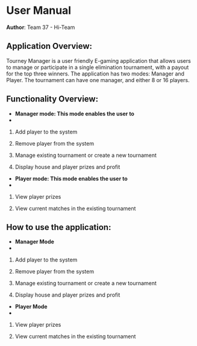
# User Manual

**Author**: Team 37 - Hi-Team

## Application Overview:

Tourney Manager is a user friendly E-gaming application that allows users to manage or participate in a single elimination tournament, with a payout for the top three winners. The application has two modes: Manager and Player. The tournament can have one manager, and either 8 or 16 players.

## Functionality Overview:

- **Manager mode: This mode enables the user to**
- 
1)	Add player to the system

2)	Remove player from the system

3)	Manage existing tournament or create a new tournament

4)	Display house and player prizes and profit

- **Player mode: This mode enables the user to**
- 
1)	View player prizes

2)	View current matches in the existing tournament

## How to use the application:

- **Manager Mode**
- 
1)	Add player to the system

2)	Remove player from the system

3)	Manage existing tournament or create a new tournament

4)	Display house and player prizes and profit

- **Player Mode**
- 
1)	View player prizes

2)	View current matches in the existing tournament











